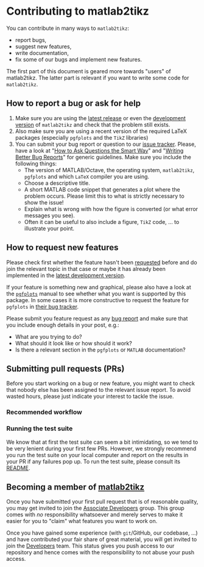 # Contributing to matlab2tikz

You can contribute in many ways to `matlab2tikz`:
 - report bugs,
 - suggest new features,
 - write documentation,
 - fix some of our bugs and implement new features.

The first part of this document is geared more towards "users" of matlab2tikz.
The latter part is relevant if you want to write some code for `matlab2tikz`.

## How to report a bug or ask for help

 1. Make sure you are using the [latest release](https://github.com/matlab2tikz/matlab2tikz/releases/latest) or even the [development version](https://github.com/matlab2tikz/matlab2tikz/tree/develop) of `matlab2tikz` and check that the problem still exists.
 2. Also make sure you are using a recent version of the required LaTeX packages (especially `pgfplots` and the `TikZ` libraries)
 3. You can submit your bug report or question to our [issue tracker](https://github.com/matlab2tikz/matlab2tikz/issues).
    Please, have a look at "[How to Ask Questions the Smart Way](http://www.catb.org/esr/faqs/smart-questions.html)" and "[Writing Better Bug Reports](http://martiancraft.com/blog/2014/07/good-bug-reports/)" for generic guidelines. Make sure you include the following things:
    - The version of MATLAB/Octave, the operating system, `matlab2tikz`, `pgfplots` and which `LaTeX` compiler you are using.
    - Choose a descriptive title.
    - A short MATLAB code snippet that generates a plot where the problem occurs. Please limit this to what is strictly necessary to show the issue!
    - Explain what is wrong with how the figure is converted (or what error messages you see).
    - Often it can be useful to also include a figure, `TikZ` code, ... to illustrate your point.

## How to request new features

Please check first whether the feature hasn't been [requested](https://github.com/matlab2tikz/matlab2tikz/labels/feature%20request) before and do join the relevant topic in that case or maybe it has already been implemented in the [latest development version](https://github.com/matlab2tikz/matlab2tikz/tree/develop).

If your feature is something new and graphical, please also have a look at the [`pgfplots`](https://www.ctan.org/pkg/pgfplots) manual to see whether what you want is supported by this package.
In some cases it is more constructive to request the feature for `pgfplots` in [their bug tracker](https://sourceforge.net/p/pgfplots/bugs/).

Please submit you feature request as any [bug report](https://github.com/matlab2tikz/matlab2tikz/labels/feature%20request) and make sure that you include enough details in your post, e.g.:
 - What are you trying to do?
 - What should it look like or how should it work?
 - Is there a relevant section in the `pgfplots` or `MATLAB` documentation?

## Submitting pull requests (PRs)
Before you start working on a bug or new feature, you might want to check that nobody else has been assigned to the relevant issue report.
To avoid wasted hours, please just indicate your interest to tackle the issue.


### Recommended workflow

### Running the test suite
We know that at first the test suite can seem a bit intimidating, so we tend to be very lenient during your first few PRs.
However, we strongly recommend you run the test suite on your local computer and report on the results in your PR if any failures pop up.
To run the test suite, please consult its [README](https://github.com/matlab2tikz/matlab2tikz/blob/develop/test/README.md).

## Becoming a member of [matlab2tikz](https://github.com/matlab2tikz)

Once you have submitted your first pull request that is of reasonable quality, you may get invited to join the [Associate Developers](https://github.com/orgs/matlab2tikz/teams/associate-developers) group.
This group comes with *no* responsibility whatsoever and merely serves to make it easier for you to "claim" what features you want to work on.

Once you have gained some experience (with `git`/GitHub, our codebase, ...) and have contributed your fair share of great material, you will get invited to join the [Developers](https://github.com/orgs/matlab2tikz/teams/developers) team.
This status gives you push access to our repository and hence comes with the responsibility to not abuse your push access.


